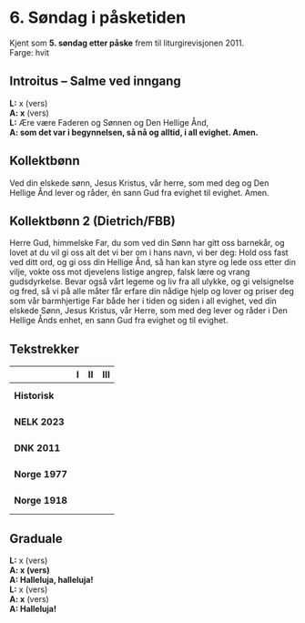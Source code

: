# 6. Søndag i påsketiden

Kjent som **5. søndag etter påske** frem til liturgirevisjonen 2011.  
Farge: hvit

## Introitus – Salme ved inngang

**L:** x (vers)  
**A: x** (vers)  
**L:** Ære være Faderen og Sønnen og Den Hellige Ånd,  
**A: som det var i begynnelsen, så nå og alltid, i all evighet. Amen.**  

## Kollektbønn

Ved din elskede sønn, Jesus Kristus, vår herre, som med deg og Den Hellige Ånd lever og råder, én sann Gud fra evighet til evighet. Amen.

## Kollektbønn 2 (Dietrich/FBB)

Herre Gud, himmelske Far, du som ved din Sønn har gitt oss barnekår, og lovet at du vil gi oss alt det vi ber om i hans navn, vi ber deg: Hold oss fast ved ditt ord, og gi oss din Hellige Ånd, så han kan styre og lede oss etter din vilje, vokte oss mot djevelens listige angrep, falsk lære og vrang gudsdyrkelse. Bevar også vårt legeme og liv fra all ulykke, og gi velsignelse og fred, så vi på alle måter får erfare din nådige hjelp og lover og priser deg som vår barmhjertige Far både her i tiden og siden i all evighet, ved din elskede Sønn, Jesus Kristus, vår Herre, som med deg lever og råder i Den Hellige Ånds enhet, en sann Gud fra evighet og til evighet.

## Tekstrekker

| |**I**|**II**|**III**|
|:---|:---:|:---:|:---:|
|**Historisk**| <br> <br> | <br> <br> | <br> <br> |
|**NELK 2023**| <br> <br> | <br> <br> | <br> <br> |
|**DNK 2011**| <br> <br> | <br> <br> | <br> <br> |
|**Norge 1977**| <br> <br> | <br> <br> | <br> <br> |
|**Norge 1918**| <br> <br> | <br> <br> | <br> <br> |

## Graduale

**L:** x (vers)  
**A: x (vers)**  
**A: Halleluja, halleluja!**  
**L:** x (vers)  
**A: x** (vers)  
**A: Halleluja!**